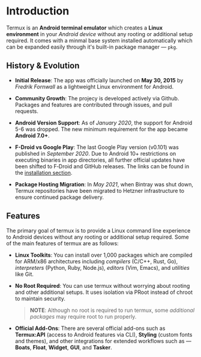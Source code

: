 # Introduction
Termux is an **Android terminal emulator** which creates a **Linux environment** in your *Android device* without any rooting or additional setup required. It comes with a minmal base system installed automatically which can be expanded easily through it's built-in package manager — `pkg`.

<!-- ## Table of Contents -->
<!-- [[toc]] -->

## History & Evolution
- **Initial Release**: The app was officially launched on **May 30, 2015** by *Fredrik Fornwall* as a lightweight Linux environment for Android.

- **Community Growth**: The projecy is developed actively via Github. Packages and features are contributed through issues, and pull requests.

- **Android Version Support**: As of *January 2020*, the support for Android 5-6 was dropped. The new minimum requirement for the app became **Android 7.0+**.

- **F-Droid vs Google Play**: The last Google Play version (v0.101) was published in *September 2020*. Due to Android 10+ restrictions on executing binaries in app directories, all further official updates have been shifted to F‑Droid and GitHub releases. The links can be found in the [installation section](./installation).

- **Package Hosting Migration**: In *May 2021*, when Bintray was shut down, Termux repositories have been migrated to Hetzner infrastructure to ensure continued package delivery.

## Features
The primary goal of termux is to provide a Linux command line experience to Android devices without any rooting or additional setup required. Some of the main features of termux are as follows:

- **Linux Toolkits**: You can install over 1,000 packages which are compiled for ARM/x86 architectures including *compilers* (C/C++, Rust, Go), *interpreters* (Python, Ruby, Node.js), *editors* (Vim, Emacs), and *utilities* like Git.

- **No Root Required**: You can use termux without worrying about rooting and other additional setups. It uses isolation via PRoot instead of chroot to maintain security.
  > **NOTE**: Although no root is required to run termux, some *additional packages* may require root to run properly.

- **Official Add-Ons**: There are several official add-ons such as **Termux:API** (access to Android features via CLI), **Styling** (custom fonts and themes), and other integrations for extended workflows such as — **Boats**, **Float**, **Widget**, **GUI**, and **Tasker**.